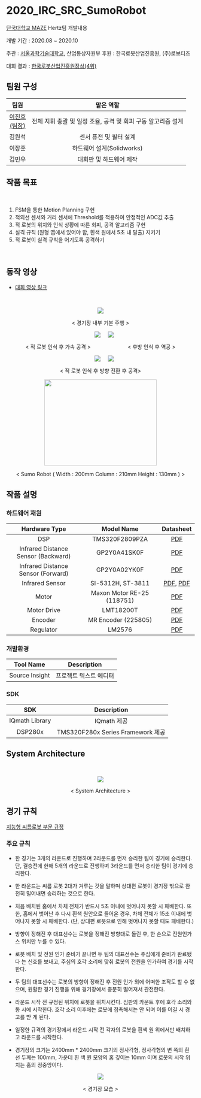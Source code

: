 # 2020_IRC_SRC_SumoRobot

[단국대학교 MAZE](http://www.maze.co.kr) Hertz팀 개발내용

개발 기간 : 2020.08 ~ 2020.10  

주관 : [서울과학기술대학교](http://www.seoultechrobot.com/), 산업통상자원부
후원 : 한국로봇산업진흥원, (주)로보티즈

대회 결과 : [한국로봇산업진흥원장상(4위)](./PDF/2020씨름로봇대회_한국로봇산업진흥원장상.pdf)

## 팀원 구성

|팀원|맡은 역할|
|:---------:|:---:|
|[이진호<br>(팀장)](https://github.com/StylishPanther)| 전체 지휘 총괄 및 일정 조율, 공격 및 회피 구동 알고리즘 설계 |
|김원석|센서 퓨전 및 필터 설계| 
|이장훈|하드웨어 설계(Solidworks)|   
|김민우|대회판 및 하드웨어 제작|   

## 작품 목표    
<br>

1. FSM을 통한 Motion Planning 구현
2. 적외선 센서와 거리 센서에 Threshold를 적용하여 안정적인 ADC값 추출
3. 적 로봇의 위치와 인식 상황에 따른 회피, 공격 알고리즘 구현
4. 실격 규칙 (원형 맵에서 있어야 함, 흰색 원에서 5초 내 탈출) 지키기
5. 적 로봇이 실격 규칙을 어기도록 공격하기

<br>

## 동작 영상  

- [대회 영상 링크](https://www.youtube.com/watch?v=zMfaEX4JjlU)

<br>

<p align="center"><img src="./Images/Basic_Drive.gif" ></p>  
<p align="center"> < 경기장 내부 기본 주행 ></p>  

<p align="center"><img src="./Images/Fast1.gif" hspace = 20><img src="./Images/Fast2.gif" ></p>  
<p align="center"> < 적 로봇 인식 후 가속 공격 > &nbsp&nbsp&nbsp&nbsp&nbsp&nbsp&nbsp&nbsp&nbsp&nbsp&nbsp&nbsp&nbsp&nbsp&nbsp&nbsp&nbsp&nbsp&nbsp&nbsp&nbsp&nbsp&nbsp&nbsp< 후방 인식 후 역공 ></p>

<p align="center"><img src="./Images/Attack.gif" hspace = 20><img src="./Images/Attack2.gif" ></p>  
<p align="center"> < 적 로봇 인식 후 방향 전환 후 공격></p>
 

<p align="center"><img src="./Images/robot.png" width="300px" height="230px"></p>  
<p align="center"> < Sumo Robot ( Width : 200mm Column : 210mm Height : 130mm ) ></p>  


## 작품 설명 

### 하드웨어 재원 

|Hardware Type|Model Name|Datasheet|  
|:---:|:---:|:---:|
|DSP|TMS320F2809PZA|[PDF](./PDF/tms320f2809pza.pdf)|  
|Infrared Distance Sensor (Backward)|GP2Y0A41SK0F|[PDF](./PDF/GP2Y0A41SK0F.pdf)|  
|Infrared Distance Sensor (Forward)|GP2Y0A02YK0F|[PDF](./PDF/GP2Y0A02YK.pdf)|  
|Infrared Sensor|SI-5312H, ST-3811|[PDF](SI-5312H.pdf), [PDF](./PDF/ST3811.pdf)|  
|Motor|Maxon Motor RE-25 (118751)|[PDF](./EN-21-146.pdf)|    
|Motor Drive|LMT18200T|[PDF](./PDF/LMT18200T.pdf)|  
|Encoder|MR Encoder (225805)|[PDF](./PDF/EN-21-478.pdf)|
|Regulator|LM2576|[PDF](./PDF/LM2576_datasheet.pdf)|

### 개발환경 

|Tool Name|Description|  
|:---:|:---:|  
|Source Insight|프로젝트 텍스트 에디터|

### SDK

|SDK|Description|  
|:---:|:---:|  
|IQmath Library| IQmath 제공|
|DSP280x|TMS320F280x Series Framework 제공|  


## System Architecture
<br>
<p align="center"><img src="./Images/systemarchitecture.PNG"""></p>  
<p align="center"> < System Architecture ></p>  


## 경기 규칙

[지능형 씨름로봇 부문 규정](./PDF/씨름로봇_규정_2020.09.18.pdf)

### 주요 규칙

- 한 경기는 3개의 라운드로 진행하며 2라운드를 먼저 승리한 팀이 경기에 승리한다. 단,
결승전에 한해 5개의 라운드로 진행하며 3라운드를 먼저 승리한 팀이 경기에 승리한다.

- 한 라운드는 씨름 로봇 2대가 겨루는 것을 말하며 상대편 로봇이 경기장 밖으로 완전히
밀어내면 승리하는 것으로 한다.

- 처음 배치된 홈에서 차체 전체가 반드시 5초 이내에 벗어나지 못할 시 패배한다. 또한,
홈에서 벗어난 후 다시 흰색 원안으로 들어온 경우, 차체 전체가 15초 이내에 벗어나지
못할 시 패배한다. (단, 상대편 로봇으로 인해 벗어나지 못할 때도 패배한다.)

- 방향이 정해진 후 대표선수는 로봇을 정해진 방향대로 돌린 후, 한 손으로 전원인가 스
위치만 누를 수 있다.

- 로봇 배치 및 전원 인가 준비가 끝나면 두 팀의 대표선수는 주심에게 준비가 완료됐다
는 신호를 보내고, 주심의 호각 소리에 맞춰 로봇의 전원을 인가하여 경기를 시작한다.

- 두 팀의 대표선수는 로봇의 방향이 정해진 후 전원 인가 외에 어떠한 조작도 할 수 없
으며, 원활한 경기 진행을 위해 경기장에서 충분히 떨어져서 관전한다.

- 라운드 시작 전 규정된 위치에 로봇을 위치시킨다. 심판의 카운트 후에 호각 소리와 동
시에 시작한다. 호각 소리 이후에는 로봇에 접촉해서는 안 되며 이를 어길 시 경고를 받
게 된다.

- 일정한 규격의 경기장에서 라운드 시작 전 각자의 로봇을 흰색 원 위에서만 배치하고
라운드를 시작한다.

- 경기장의 크기는 2400mm * 2400mm 크기의 정사각형, 정사각형의 변 쪽의 흰 선 두께는 100mm, 가운데 흰 색 원 모양의 홈 깊이는 10mm 이며 로봇의 시작 위치는 홈의 정중앙이다.

<p align="center"><img src="./Images/stadium.PNG"></p> 
<p align="center"> < 경기장 모습 ></p>  
